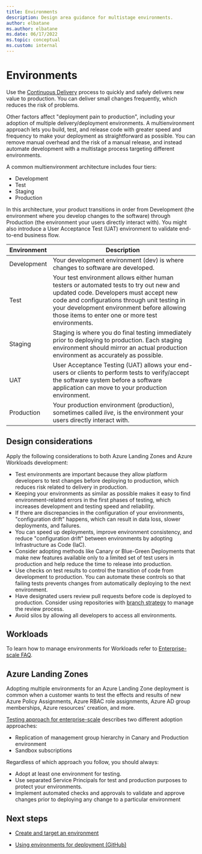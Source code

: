 ```yaml
---
title: Environments
description: Design area guidance for multistage environments.
author: elbatane
ms.author: elbatane
ms.date: 06/17/2022
ms.topic: conceptual
ms.custom: internal
---
```


# Environments

Use the [Continuous Delivery](../considerations/development-strategy-development-lifecycle.md#deployment-strategy) process to quickly and safely delivers new value to production. You can deliver small changes frequently, which reduces the risk of problems.

Other factors affect "deployment pain to production", including your adoption of multiple delivery/deployment environments. A multienvironment approach lets you build, test, and release code with greater speed and frequency to make your deployment as straightforward as possible. You can remove manual overhead and the risk of a manual release, and instead automate development with a multistage process targeting different environments.

A common multienvironment architecture includes four tiers:

- Development
- Test
- Staging
- Production

In this architecture, your product transitions in order from Development (the environment where you develop changes to the software) through Production (the environment your users directly interact with). You might also introduce a User Acceptance Test (UAT) environment to validate end-to-end business flow.

| Environment | Description |
| - | - |
| Development | Your development environment (dev) is where changes to software are developed. |
| Test | Your test environment allows either human testers or automated tests to try out new and updated code. Developers must accept new code and configurations through unit testing in your development environment before allowing those items to enter one or more test environments. |
| Staging | Staging is where you do final testing immediately prior to deploying to production. Each staging environment should mirror an actual production environment as accurately as possible. |
| UAT | User Acceptance Testing (UAT) allows your end-users or clients to perform tests to verify/accept the software system before a software application can move to your production environment. |
| Production | Your production environment (production), sometimes called *live*, is the environment your users directly interact with. |

## Design considerations

Apply the following considerations to both Azure Landing Zones and Azure Workloads development:

- Test environments are important because they allow platform developers to test changes before deploying to production, which reduces risk related to delivery in production.
- Keeping your environments as similar as possible makes it easy to find environment-related errors in the first phases of testing, which increases development and testing speed and reliability.
- If there are discrepancies in the configuration of your environments, "configuration drift" happens, which can result in data loss, slower deployments, and failures.
- You can speed up deployments, improve environment consistency, and reduce "configuration drift" between environments by adopting Infrastructure as Code (IaC).
- Consider adopting methods like Canary or Blue-Green Deployments that make new features available only to a limited set of test users in production and help reduce the time to release into production.
- Use checks on test results to control the transition of code from development to production. You can automate these controls so that failing tests prevents changes from automatically deploying to the next environment.
- Have designated users review pull requests before code is deployed to production. Consider using repositories with [branch strategy](../considerations/development-strategy-development-lifecycle.md#branch-strategy) to manage the review process.
- Avoid silos by allowing all developers to access all environments.

## Workloads

To learn how to manage environments for Workloads refer to [Enterprise-scale FAQ](../enterprise-scale/faq.md).

## Azure Landing Zones

Adopting multiple environments for an Azure Landing Zone deployment is common when a customer wants to test the effects and results of new Azure Policy Assignments, Azure RBAC role assignments, Azure AD group memberships, Azure resources' creation, and more.

[Testing approach for enterprise-scale](../enterprise-scale/testing-approach.md) describes two different adoption approaches:

- Replication of management group hierarchy in Canary and Production environment
- Sandbox subscriptions

Regardless of which approach you follow, you should always:
- Adopt at least one environment for testing.
- Use separated Service Principals for test and production purposes to protect your environments.
- Implement automated checks and approvals to validate and approve changes prior to deploying any change to a particular environment

## Next steps

- [Create and target an environment](/azure/devops/pipelines/process/environments)

- [Using environments for deployment (GitHub)](https://docs.github.com/en/github-ae@latest/actions/deployment/targeting-different-environments/using-environments-for-deployment)
